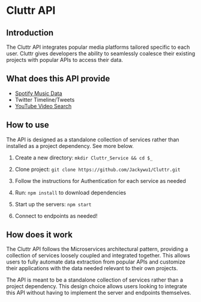 # Cluttr API

## Introduction

The Cluttr API integrates popular media platforms tailored specific to each user.
Cluttr gives developers the ability to seamlessly coalesce their existing projects with popular APIs to access their data. 

## What does this API provide

- [Spotify Music Data](https://github.com/Jackywu1/Cluttr/tree/main/spotify)
- Twitter Timeline/Tweets
- [YouTube Video Search](https://github.com/Jackywu1/Cluttr/tree/main/youtube)

## How to use

The API is designed as a standalone collection of services rather than installed as a project dependency. See more below.

1. Create a new directory: ```mkdir Cluttr_Service && cd $_```

2. Clone project: ```git clone https://github.com/Jackywu1/Cluttr.git```

3. Follow the instructions for Authentication for each service as needed

4. Run: ```npm install``` to download dependencies

5. Start up the servers: ```npm start```

6. Connect to endpoints as needed!

## How does it work

The Cluttr API follows the Microservices architectural pattern, providing a collection of services loosely coupled and integrated together.
This allows users to fully automate data extraction from popular APIs and customize their applications with the data needed relevant to their own projects. 

The API is meant to be a standalone collection of services rather than a project dependency.
This design choice allows users looking to integrate this API without having to implement the server and endpoints themselves.
